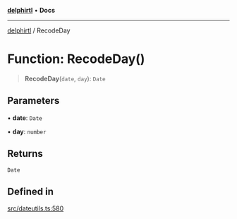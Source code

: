 [**delphirtl**](../README.md) • **Docs**

***

[delphirtl](../globals.md) / RecodeDay

# Function: RecodeDay()

> **RecodeDay**(`date`, `day`): `Date`

## Parameters

• **date**: `Date`

• **day**: `number`

## Returns

`Date`

## Defined in

[src/dateutils.ts:580](https://github.com/chuacw/delphirtl/blob/99d8c44e63124381b30b888cd4b51a7f5a9f03a2/src/dateutils.ts#L580)
